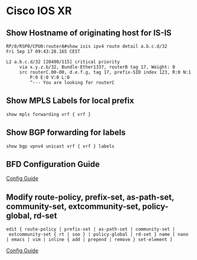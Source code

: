 # Cisco IOS XR 

## Show Hostname of originating host for IS-IS

```
RP/0/RSP0/CPU0:routerA#show isis ipv4 route detail a.b.c.d/32
Fri Sep 17 09:43:28.165 CEST

L2 a.b.c.d/32 [20490/115] critical priority
     via x.y.z.b/32, Bundle-Ether1337, routerB tag 17, Weight: 0
     src routerC.00-00, d.e.f.g, tag 17, prefix-SID index 123, R:0 N:1
         P:0 E:0 V:0 L:0
         ^--- You are looking for routerC
```

## Show MPLS Labels for local prefix

```
show mpls forwarding vrf { vrf } 
```

## Show BGP forwarding for labels

```
show bgp vpnv4 unicast vrf { vrf } labels
```

## BFD Configuration Guide

[Config Guide](https://www.cisco.com/c/en/us/td/docs/routers/asr9000/software/asr9k_r4-2/interfaces/configuration/guide/hc42bifw.html)

## Modify route-policy, prefix-set, as-path-set, community-set, extcommunity-set, policy-global, rd-set

```
edit { route-policy | prefix-set | as-path-set | community-set | extcommunity-set { rt | soo } | policy-global | rd-set } name [ nano | emacs | vim | inline { add | prepend | remove } set-element ]  
```

[Config Guide](https://www.cisco.com/c/en/us/td/docs/routers/asr9000/software/routing/configuration/guide/rcasr9krpl.html#wp1117659)

